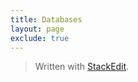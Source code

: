 ```yaml
---
title: Databases
layout: page
exclude: true
---
```


> Written with [StackEdit](https://stackedit.io/).
<!--stackedit_data:
eyJoaXN0b3J5IjpbMTU5NDYyNzQwMV19
-->